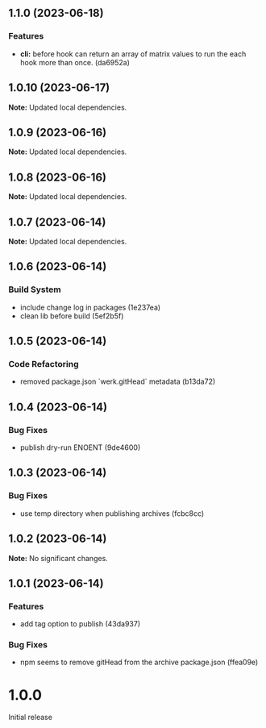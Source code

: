 ## 1.1.0 (2023-06-18)

### Features

- **cli:** before hook can return an array of matrix values to run the each hook more than once. (da6952a)

## 1.0.10 (2023-06-17)

**Note:** Updated local dependencies.

## 1.0.9 (2023-06-16)

**Note:** Updated local dependencies.

## 1.0.8 (2023-06-16)

**Note:** Updated local dependencies.

## 1.0.7 (2023-06-14)

**Note:** Updated local dependencies.

## 1.0.6 (2023-06-14)

### Build System

- include change log in packages (1e237ea)
- clean lib before build (5ef2b5f)

## 1.0.5 (2023-06-14)

### Code Refactoring

- removed package.json &#96;werk.gitHead&#96; metadata (b13da72)

## 1.0.4 (2023-06-14)

### Bug Fixes

- publish dry-run ENOENT (9de4600)

## 1.0.3 (2023-06-14)

### Bug Fixes

- use temp directory when publishing archives (fcbc8cc)

## 1.0.2 (2023-06-14)

**Note:** No significant changes.

## 1.0.1 (2023-06-14)

### Features

- add tag option to publish (43da937)

### Bug Fixes

- npm seems to remove gitHead from the archive package.json (ffea09e)

# 1.0.0

Initial release
